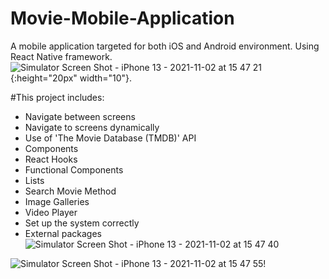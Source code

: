 # Movie-Mobile-Application
A mobile application targeted for both iOS and Android environment.
Using React Native framework.
![Simulator Screen Shot - iPhone 13 - 2021-11-02 at 15 47 21](https://user-images.githubusercontent.com/66354769/140285727-6a2aac2d-5b21-461a-979a-88cf2654e32c.png){:height="20px" width="10"}.

#This project includes:
- Navigate between screens
- Navigate to screens dynamically
- Use of 'The Movie Database (TMDB)' API
- Components
- React Hooks
- Functional Components
- Lists
- Search Movie Method
- Image Galleries
- Video Player
- Set up the system correctly
- External packages
![Simulator Screen Shot - iPhone 13 - 2021-11-02 at 15 47 40](https://user-images.githubusercontent.com/66354769/140285767-8e8a4e12-b23e-449e-811a-9bb320433d72.png)

![Simulator Screen Shot - iPhone 13 - 2021-11-02 at 15 47 55](https://user-images.githubusercontent.com/66354769/140285782-a1793cf6-ed6e-43b3-bb9a-e8b1e76215b2.png)!


